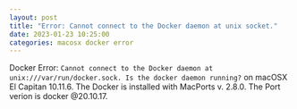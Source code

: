 ```yaml
---
layout: post
title: "Error: Cannot connect to the Docker daemon at unix socket."
date: 2023-01-23 10:25:00
categories: macosx docker error
---
```

Docker Error: `Cannot connect to the Docker daemon at unix:///var/run/docker.sock. Is the docker daemon running?` on macOSX El Capitan 10.11.6. The Docker is installed with MacPorts v. 2.8.0. The Port verion is docker @20.10.17.